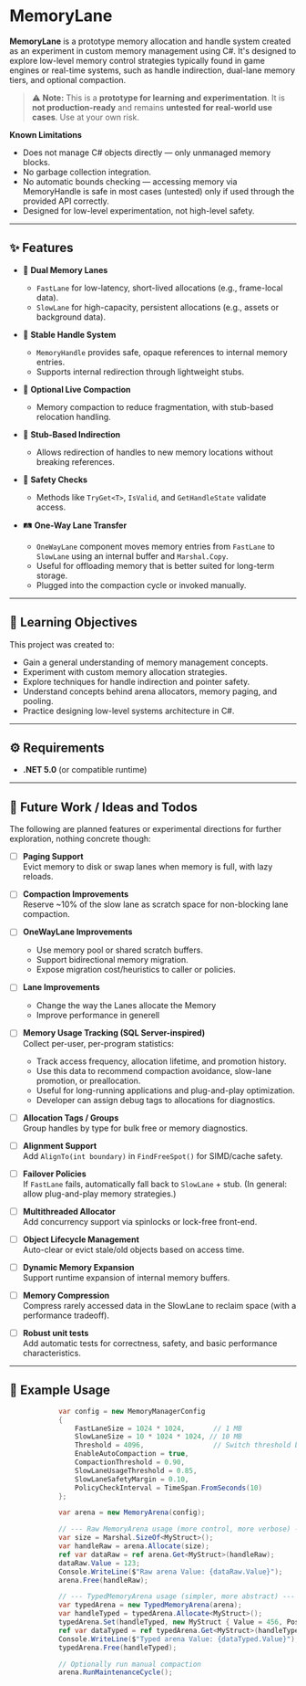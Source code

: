 # MemoryLane

**MemoryLane** is a prototype memory allocation and handle system created as an experiment in custom memory management using C#. It's designed to explore low-level memory control strategies typically found in game engines or real-time systems, such as handle indirection, dual-lane memory tiers, and optional compaction.

> ⚠️ **Note:** This is a **prototype for learning and experimentation**. It is **not production-ready** and remains **untested for real-world use cases**. Use at your own risk.

**Known Limitations**
- Does not manage C# objects directly — only unmanaged memory blocks.
- No garbage collection integration.
- No automatic bounds checking — accessing memory via MemoryHandle is safe in most cases (untested) only if used through the provided API correctly.
- Designed for low-level experimentation, not high-level safety.

---

## ✨ Features

- 🧠 **Dual Memory Lanes**
  - `FastLane` for low-latency, short-lived allocations (e.g., frame-local data).
  - `SlowLane` for high-capacity, persistent allocations (e.g., assets or background data).

- 🔁 **Stable Handle System**
  - `MemoryHandle` provides safe, opaque references to internal memory entries.
  - Supports internal redirection through lightweight stubs.

- 🧹 **Optional Live Compaction**
  - Memory compaction to reduce fragmentation, with stub-based relocation handling.

- 🔄 **Stub-Based Indirection**
  - Allows redirection of handles to new memory locations without breaking references.

- 🧪 **Safety Checks**
  - Methods like `TryGet<T>`, `IsValid`, and `GetHandleState` validate access.

- 🛤️ **One-Way Lane Transfer**
  - `OneWayLane` component moves memory entries from `FastLane` to `SlowLane` using an internal buffer and `Marshal.Copy`.
  - Useful for offloading memory that is better suited for long-term storage.
  - Plugged into the compaction cycle or invoked manually.

---

## 🎯 Learning Objectives

This project was created to:
- Gain a general understanding of memory management concepts.
- Experiment with custom memory allocation strategies.
- Explore techniques for handle indirection and pointer safety.
- Understand concepts behind arena allocators, memory paging, and pooling.
- Practice designing low-level systems architecture in C#.

---

## ⚙️ Requirements

- **.NET 5.0** (or compatible runtime)

---

## 🧭 Future Work / Ideas and Todos

The following are planned features or experimental directions for further exploration, nothing concrete though:

- [ ] **Paging Support**  
  Evict memory to disk or swap lanes when memory is full, with lazy reloads.

- [ ] **Compaction Improvements**  
  Reserve ~10% of the slow lane as scratch space for non-blocking lane compaction.

- [ ] **OneWayLane Improvements**  
  - Use memory pool or shared scratch buffers.
  - Support bidirectional memory migration.
  - Expose migration cost/heuristics to caller or policies.

- [ ] **Lane Improvements**  
  - Change the way the Lanes allocate the Memory
  - Improve performance in generell

- [ ] **Memory Usage Tracking (SQL Server-inspired)**  
  Collect per-user, per-program statistics:
  - Track access frequency, allocation lifetime, and promotion history.
  - Use this data to recommend compaction avoidance, slow-lane promotion, or preallocation.
  - Useful for long-running applications and plug-and-play optimization.
  - Developer can assign debug tags to allocations for diagnostics.

- [ ] **Allocation Tags / Groups**  
  Group handles by type for bulk free or memory diagnostics.

- [ ] **Alignment Support**  
  Add `AlignTo(int boundary)` in `FindFreeSpot()` for SIMD/cache safety.

- [ ] **Failover Policies**  
  If `FastLane` fails, automatically fall back to `SlowLane` + stub.
  (In general: allow plug-and-play memory strategies.)

- [ ] **Multithreaded Allocator**  
  Add concurrency support via spinlocks or lock-free front-end.

- [ ] **Object Lifecycle Management**  
  Auto-clear or evict stale/old objects based on access time.

- [ ] **Dynamic Memory Expansion**  
  Support runtime expansion of internal memory buffers.

- [ ] **Memory Compression**  
  Compress rarely accessed data in the SlowLane to reclaim space (with a performance tradeoff).

- [ ] **Robust unit tests**  
  Add automatic tests for correctness, safety, and basic performance characteristics.

---

## 🧩 Example Usage

```csharp
            var config = new MemoryManagerConfig
            {
                FastLaneSize = 1024 * 1024,       // 1 MB
                SlowLaneSize = 10 * 1024 * 1024, // 10 MB
                Threshold = 4096,                 // Switch threshold between lanes
                EnableAutoCompaction = true,
                CompactionThreshold = 0.90,
                SlowLaneUsageThreshold = 0.85,
                SlowLaneSafetyMargin = 0.10,
                PolicyCheckInterval = TimeSpan.FromSeconds(10)
            };

            var arena = new MemoryArena(config);

            // --- Raw MemoryArena usage (more control, more verbose) ---
            var size = Marshal.SizeOf<MyStruct>();
            var handleRaw = arena.Allocate(size);
            ref var dataRaw = ref arena.Get<MyStruct>(handleRaw);
            dataRaw.Value = 123;
            Console.WriteLine($"Raw arena Value: {dataRaw.Value}");
            arena.Free(handleRaw);

            // --- TypedMemoryArena usage (simpler, more abstract) ---
            var typedArena = new TypedMemoryArena(arena);
            var handleTyped = typedArena.Allocate<MyStruct>();
            typedArena.Set(handleTyped, new MyStruct { Value = 456, PositionX = 1.1f, PositionY = 2.2f });
            ref var dataTyped = ref typedArena.Get<MyStruct>(handleTyped);
            Console.WriteLine($"Typed arena Value: {dataTyped.Value}");
            typedArena.Free(handleTyped);

            // Optionally run manual compaction
            arena.RunMaintenanceCycle();

